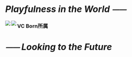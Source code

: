 # *Playfulness in the World ⏤⏤*  

  <img align="left" src="https://github-readme-stats.vercel.app/api/top-langs/?username=Paaaaa4" />  
  <img align="left" src="https://github-readme-stats.vercel.app/api?username=PocoPota&count_private=true&show_icons=true" />  

### VC Born所属  

# *⏤⏤ Looking to the Future*  
